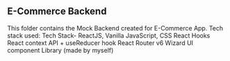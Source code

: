 ## E-Commerce Backend

This folder contains the Mock Backend created for E-Commerce App.
Tech stack used:
Tech Stack- ReactJS, Vanilla JavaScript, CSS
React Hooks
React context API + useReducer hook
React Router v6
Wizard UI component Library (made by myself)